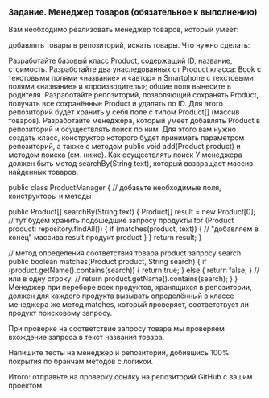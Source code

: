 ### Задание. Менеджер товаров (обязательное к выполнению)
Вам необходимо реализовать менеджер товаров, который умеет:

добавлять товары в репозиторий,
искать товары.
Что нужно сделать:

Разработайте базовый класс Product, содержащий ID, название, стоимость.
Разработайте два унаследованных от Product класса: Book с текстовыми полями «название» и «автор» и Smartphone с текстовыми полями «название» и «производитель»; общие поля вынесите в родителя.
Разработайте репозиторий, позволяющий сохранять Product, получать все сохранённые Product и удалять по ID. Для этого репозиторий будет хранить у себя поле с типом Product[] (массив товаров).
Разработайте менеджера, который умеет добавлять Product в репозиторий и осуществлять поиск по ним. Для этого вам нужно создать класс, конструктор которого будет принимать параметром репозиторий, а также с методом publiс void add(Product product) и методом поиска (см. ниже).
Как осуществлять поиск
У менеджера должен быть метод searchBy(String text), который возвращает массив найденных товаров.

public class ProductManager {
  // добавьте необходимые поля, конструкторы и методы

  public Product[] searchBy(String text) {
    Product[] result = new Product[0]; // тут будем хранить подошедшие запросу продукты
    for (Product product: repository.findAll()) {
      if (matches(product, text)) {
        // "добавляем в конец" массива result продукт product
      }
    }
    return result;
  }

  // метод определения соответствия товара product запросу search
  public boolean matches(Product product, String search) {
    if (product.getName().contains(search)) {
      return true;
    } else {
      return false;
    }
    // или в одну строку:
    // return product.getName().contains(search);
  }
}
Менеджер при переборе всех продуктов, хранящихся в репозитории, должен для каждого продукта вызывать определённый в классе менеджера же метод matches, который проверяет, соответствует ли продукт поисковому запросу.

При проверке на соответствие запросу товара мы проверяем вхождение запроса в текст названия товара.

Напишите тесты на менеджер и репозиторий, добившись 100% покрытия по бранчам методов с логикой.

Итого: отправьте на проверку ссылку на репозиторий GitHub с вашим проектом.
